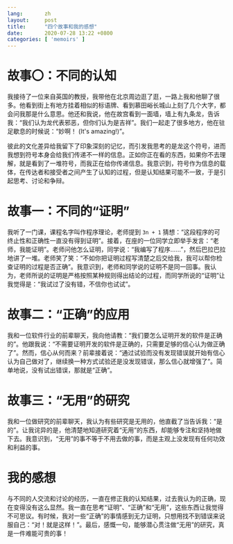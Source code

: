 ```yaml
---
lang:       zh
layout:     post
title:      "四个故事和我的感想"
date:       2020-07-28 13:22 +0800
categories: [ 'memoirs' ]
---
```


# 故事〇：不同的认知 #
我接待了一位来自英国的教授，我带他在北京周边逛了逛，一路上我和他聊了很多。他看到街上有地方挂着相似的标语牌、看到慕田峪长城山上刻了几个大字，都会问我那是什么意思。他还和我说，他在故宫看到一面墙，墙上有九条龙，告诉我：“我们认为龙代表邪恶，但你们认为是吉祥”。我们一起走了很多地方，他在驻足歇息的时候说：“妙啊！ (It's amazing!)”。

彼此的文化差异给我留下了印象深刻的记忆，而引发我思考的是龙这个符号，进而我想到符号本身会给我们传递不一样的信息。正如你正在看的东西，如果你不去理解，就是看到了一堆符号，而我正在给你传递信息。我意识到，符号作为信息的载体，在传达者和接受者之间产生了认知的过程，但是认知结果可能不一致，于是引起思考、讨论和争辩。

# 故事一：不同的“证明” #
我听了一门课，课程名字叫作程序理论，老师提到 `3n + 1` 猜想：“这段程序的可终止性和正确性一直没有得到证明”。接着，在座的一位同学立即举手发言：“老师，我能证明”。老师问他怎么证明，同学说：“我编写了程序……”，然后巴拉巴拉地讲了一堆。老师笑了笑：“不如你把证明过程写清楚之后交给我，我可以帮你检查证明的过程是否正确”。我意识到，老师和同学说的证明不是同一回事。我认为，老师所说的证明是严格按照某种规则得出结论的过程，而同学所说的“证明”让我觉得是：“我试过了没有错，不信你也试试”。

# 故事二：“正确”的应用 #
我和一位软件行业的前辈聊天，我向他请教：“我们要怎么证明开发的软件是正确的”。他跟我说：“不需要证明开发的软件是正确的，只需要足够的信心认为做正确了”。然而，信心从何而来？前辈接着说：“通过试验而没有发现错误就开始有信心认为自己做对了，继续换一种方式试验还是没发现错误，那么信心就增强了”。简单地说，没有试出错误，那就是“正确”。

# 故事三：“无用”的研究 #
我和一位做研究的前辈聊天，我认为有些研究是无用的，他直截了当告诉我：“是的”。让我诧异的是，他清楚地知道研究着“无用”的东西，却能够专注和坚持地做下去。我意识到，“无用”的事不等于不用去做的事，而是主观上没发现有任何功效和利益的事。

# 我的感想 #
与不同的人交流和讨论的经历，一直在修正我的认知结果，过去我认为的正确，现在变得没有这么显然。我一直在思考“证明”、“正确”和“无用”，这些东西让我觉得不可思议。有时候，我对一些“正确”的事情感到无力证明，只想用找不到错误来说服自己：“对！就是这样！”。最后，感慨一句，能够潜心贯注做“无用”的研究，真是一件难能可贵的事！